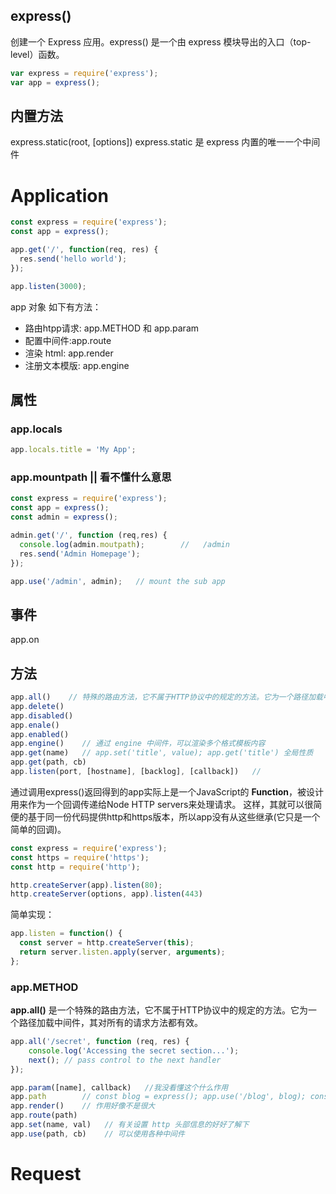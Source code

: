 ## express()
创建一个 Express 应用。express() 是一个由 express 模块导出的入口（top-level）函数。

```js
var express = require('express');
var app = express();
```

## 内置方法
  express.static(root, [options])
  express.static 是 express 内置的唯一一个中间件

# Application

```js
const express = require('express');
const app = express();

app.get('/', function(req, res) {
  res.send('hello world');
});

app.listen(3000);
```

app 对象 如下有方法：
- 路由htpp请求: app.METHOD 和 app.param
- 配置中间件:app.route
- 渲染 html: app.render
- 注册文本模版: app.engine


## 属性

### app.locals

```js
app.locals.title = 'My App';
```

### app.mountpath   || 看不懂什么意思
```js
const express = require('express');
const app = express();
const admin = express();

admin.get('/', function (req,res) {
  console.log(admin.moutpath);        //   /admin
  res.send('Admin Homepage');
});

app.use('/admin', admin);   // mount the sub app
```

## 事件

app.on

## 方法
```js
app.all()    // 特殊的路由方法，它不属于HTTP协议中的规定的方法。它为一个路径加载中间件，其对所有的请求方法都有效。
app.delete()
app.disabled()
app.enale()
app.enabled()
app.engine()    // 通过 engine 中间件，可以渲染多个格式模板内容
app.get(name)   // app.set('title', value); app.get('title') 全局性质
app.get(path, cb)
app.listen(port, [hostname], [backlog], [callback])   //
```

通过调用express()返回得到的app实际上是一个JavaScript的 **Function**，被设计用来作为一个回调传递给Node HTTP servers来处理请求。
这样，其就可以很简便的基于同一份代码提供http和https版本，所以app没有从这些继承(它只是一个简单的回调)。

```js
const express = require('express');
const https = require('https');
const http = require('http');

http.createServer(app).listen(80);
http.createServer(options, app).listen(443)
```

简单实现：
```js
app.listen = function() {
  const server = http.createServer(this);
  return server.listen.apply(server, arguments);
};
```

### app.METHOD

**app.all()** 是一个特殊的路由方法，它不属于HTTP协议中的规定的方法。它为一个路径加载中间件，其对所有的请求方法都有效。
```js
app.all('/secret', function (req, res) {
    console.log('Accessing the secret section...');
    next(); // pass control to the next handler
});
```
```js
app.param([name], callback)   //我没看懂这个什么作用
app.path        // const blog = express(); app.use('/blog', blog); console.log(blog.path()); // '/blog'
app.render()    // 作用好像不是很大
app.route(path)
app.set(name, val)   // 有关设置 http 头部信息的好好了解下
app.use(path, cb)    // 可以使用各种中间件
```

# Request

